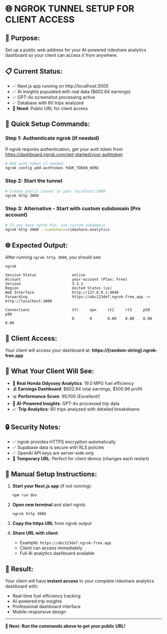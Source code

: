 # 🌐 NGROK TUNNEL SETUP FOR CLIENT ACCESS

## 🎯 **Purpose:**

Set up a public web address for your AI-powered rideshare analytics dashboard so your client can access it from anywhere.

## 📋 **Current Status:**

- ✅ Next.js app running on http://localhost:3000
- ✅ AI insights populated with real data ($602.64 earnings)
- ✅ GPT-4o screenshot processing active
- ✅ Database with 60 trips analyzed
- 🔄 **Need**: Public URL for client access

## 🚀 **Quick Setup Commands:**

### **Step 1: Authenticate ngrok (if needed)**

If ngrok requires authentication, get your auth token from https://dashboard.ngrok.com/get-started/your-authtoken

```bash
# Add auth token if needed
ngrok config add-authtoken YOUR_TOKEN_HERE
```

### **Step 2: Start the tunnel**

```bash
# Create public tunnel to your localhost:3000
ngrok http 3000
```

### **Step 3: Alternative - Start with custom subdomain (Pro account)**

```bash
# If you have ngrok Pro, use custom subdomain
ngrok http 3000 --subdomain=rideshare-analytics
```

## 🌐 **Expected Output:**

After running `ngrok http 3000`, you should see:

```
ngrok

Session Status                online
Account                       your-account (Plan: Free)
Version                       3.3.1
Region                        United States (us)
Web Interface                 http://127.0.0.1:4040
Forwarding                    https://abc123def.ngrok-free.app -> http://localhost:3000

Connections                   ttl     opn     rt1     rt5     p50     p90
                              0       0       0.00    0.00    0.00    0.00
```

## 📱 **Client Access:**

Your client will access your dashboard at:
**https://[random-string].ngrok-free.app**

## 🎯 **What Your Client Will See:**

- 🚗 **Real Honda Odyssey Analytics**: 19.0 MPG fuel efficiency
- 💰 **Earnings Dashboard**: $602.64 total earnings, $500.96 profit
- 📊 **Performance Score**: 95/100 (Excellent!)
- 🧠 **AI-Powered Insights**: GPT-4o processed trip data
- 📈 **Trip Analytics**: 60 trips analyzed with detailed breakdowns

## 🔒 **Security Notes:**

- ✅ ngrok provides HTTPS encryption automatically
- ✅ Supabase data is secure with RLS policies
- ✅ OpenAI API keys are server-side only
- 🔄 **Temporary URL**: Perfect for client demos (changes each restart)

## 🚀 **Manual Setup Instructions:**

1. **Start your Next.js app** (if not running):

   ```bash
   npm run dev
   ```

2. **Open new terminal** and start ngrok:

   ```bash
   ngrok http 3000
   ```

3. **Copy the https URL** from ngrok output

4. **Share URL with client**:
   - Example: `https://abc123def.ngrok-free.app`
   - Client can access immediately
   - Full AI analytics dashboard available

## 🎉 **Result:**

Your client will have **instant access** to your complete rideshare analytics dashboard with:

- Real-time fuel efficiency tracking
- AI-powered trip insights
- Professional dashboard interface
- Mobile-responsive design

---

**🔄 Next: Run the commands above to get your public URL!**
